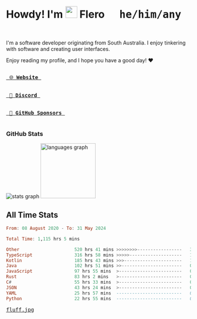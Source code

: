 # Howdy! I'm <img src="https://raw.githubusercontent.com/flerouwu/flerouwu/main/lil-cowboy.png?3" width="32" height="32" /> Flero <kbd>&nbsp; he/him/any &nbsp;</kbd>

I'm a software developer originating from South Australia. I enjoy tinkering with software and creating user interfaces.

Enjoy reading my profile, and I hope you have a good day! :heart:

<a href="https://flero.dev/">
    <kbd>
        <br>
        &nbsp;🌐 <strong>Website</strong>&nbsp;
        <br>
        <br>
    </kbd>
</a>

<a href="https://discord.com/users/1059375676769189938">
    <kbd>
        <br>
        &nbsp;💬 <strong>Discord</strong>&nbsp;
        <br>
        <br>
    </kbd>
</a>

<a href="https://github.com/sponsors/flerouwu">
    <kbd>
        <br>
        &nbsp;🩷 <strong>GitHub Sponsors</strong>&nbsp;
        <br>
        <br>
    </kbd>
</a>

### GitHub Stats
<!-- <p> allows it to be shown side-by-side -->
<div>
  <img src="https://github-readme-stats.vercel.app/api?hide_title=true&hide_rank=false&show_icons=true&include_all_commits=true&count_private=true&disable_animations=true&theme=github_dark&locale=en&hide_border=true&username=flerouwu" alt="stats graph"  />
  <img src="https://github-readme-stats.vercel.app/api/top-langs?locale=en&hide_title=false&langs_count=5&theme=github_dark&hide_border=true&username=flerouwu&layout=compact" alt="languages graph" height="150"  />
</div>

## All Time Stats

<!--START_SECTION:waka-->

```haskell
From: 08 August 2020 - To: 31 May 2024

Total Time: 1,115 hrs 5 mins

Other                     520 hrs 41 mins >>>>>>>>-----------------   31.83 %
TypeScript                316 hrs 58 mins >>>>>--------------------   19.38 %
Kotlin                    185 hrs 43 mins >>>----------------------   11.35 %
Java                      102 hrs 51 mins >>-----------------------   06.29 %
JavaScript                97 hrs 55 mins  >------------------------   05.99 %
Rust                      83 hrs 2 mins   >------------------------   05.08 %
C#                        55 hrs 33 mins  >------------------------   03.40 %
JSON                      43 hrs 24 mins  >------------------------   02.65 %
YAML                      25 hrs 57 mins  -------------------------   01.59 %
Python                    22 hrs 55 mins  -------------------------   01.40 %
```

<!--END_SECTION:waka-->

<a href="https://raw.githubusercontent.com/flerouwu/flerouwu/main/fluff.jpg">
  <kbd>fluff.jpg</kbd>
</a>
